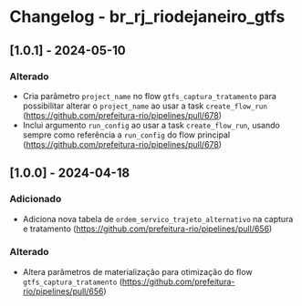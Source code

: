 # Changelog - br_rj_riodejaneiro_gtfs

## [1.0.1] - 2024-05-10

### Alterado

- Cria parâmetro `project_name` no flow `gtfs_captura_tratamento` para possibilitar alterar o `project_name` ao usar a task `create_flow_run` (https://github.com/prefeitura-rio/pipelines/pull/678)
- Inclui argumento `run_config` ao usar a task `create_flow_run`, usando sempre como referência a `run_config` do flow principal (https://github.com/prefeitura-rio/pipelines/pull/678)

## [1.0.0] - 2024-04-18

### Adicionado

- Adiciona nova tabela de `ordem_servico_trajeto_alternativo` na captura e tratamento (https://github.com/prefeitura-rio/pipelines/pull/656)

### Alterado

- Altera parâmetros de materialização para otimização do flow `gtfs_captura_tratamento` (https://github.com/prefeitura-rio/pipelines/pull/656)